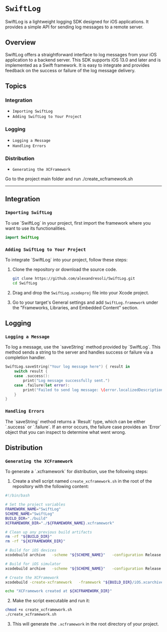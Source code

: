 
# `SwiftLog`

<!--@START_MENU_TOKEN@-->SwiftLog is a lightweight logging SDK designed for iOS applications. It provides a simple API for sending log messages to a remote server.<!--@END_MENU_TOKEN@-->

## Overview

<!--@START_MENU_TOKEN@-->SwiftLog offers a straightforward interface to log messages from your iOS application to a backend server. This SDK supports iOS 13.0 and later and is implemented as a Swift framework. It is easy to integrate and provides feedback on the success or failure of the log message delivery.<!--@END_MENU_TOKEN@-->

## Topics

### Integration

- `Importing SwiftLog`
- `Adding SwiftLog to Your Project`

### Logging

- `Logging a Message`
- `Handling Errors`

### Distribution

- `Generating the XCFramework`
  
Go to the project main folder and run ./create_xcframework.sh

---

## Integration

### `Importing SwiftLog`

<!--@START_MENU_TOKEN@-->To use `SwiftLog` in your project, first import the framework where you want to use its functionalities.<!--@END_MENU_TOKEN@-->

```swift
import SwiftLog
```

### `Adding SwiftLog to Your Project`

<!--@START_MENU_TOKEN@-->To integrate `SwiftLog` into your project, follow these steps:

1. Clone the repository or download the source code.
   ```bash
   git clone https://github.com/alexandresoli/SwiftLog.git
   cd SwiftLog
   ```

2. Drag and drop the `SwiftLog.xcodeproj` file into your Xcode project.

3. Go to your target's General settings and add `SwiftLog.framework` under the "Frameworks, Libraries, and Embedded Content" section.<!--@END_MENU_TOKEN@-->

## Logging

### `Logging a Message`

<!--@START_MENU_TOKEN@-->To log a message, use the `saveString` method provided by `SwiftLog`. This method sends a string to the server and handles success or failure via a completion handler.<!--@END_MENU_TOKEN@-->

```swift
SwiftLog.saveString("Your log message here") { result in
    switch result {
    case .success():
        print("Log message successfully sent.")
    case .failure(let error):
        print("Failed to send log message: \(error.localizedDescription)")
    }
}
```

### `Handling Errors`

<!--@START_MENU_TOKEN@-->The `saveString` method returns a `Result` type, which can be either `.success` or `.failure`. If an error occurs, the failure case provides an `Error` object that you can inspect to determine what went wrong.<!--@END_MENU_TOKEN@-->

## Distribution

### `Generating the XCFramework`

<!--@START_MENU_TOKEN@-->To generate a `.xcframework` for distribution, use the following steps:

1. Create a shell script named `create_xcframework.sh` in the root of the repository with the following content:

```bash
#!/bin/bash

# Set the project variables
FRAMEWORK_NAME="SwiftLog"
SCHEME_NAME="SwiftLog"
BUILD_DIR="./build"
XCFRAMEWORK_DIR="./${FRAMEWORK_NAME}.xcframework"

# Clean up any previous build artifacts
rm -rf "${BUILD_DIR}"
rm -rf "${XCFRAMEWORK_DIR}"

# Build for iOS devices
xcodebuild archive   -scheme "${SCHEME_NAME}"   -configuration Release   -destination "generic/platform=iOS"   -archivePath "${BUILD_DIR}/iOS"   SKIP_INSTALL=NO   BUILD_LIBRARY_FOR_DISTRIBUTION=YES

# Build for iOS simulator
xcodebuild archive   -scheme "${SCHEME_NAME}"   -configuration Release   -destination "generic/platform=iOS Simulator"   -archivePath "${BUILD_DIR}/iOSSimulator"   SKIP_INSTALL=NO   BUILD_LIBRARY_FOR_DISTRIBUTION=YES

# Create the XCFramework
xcodebuild -create-xcframework   -framework "${BUILD_DIR}/iOS.xcarchive/Products/Library/Frameworks/${FRAMEWORK_NAME}.framework"   -framework "${BUILD_DIR}/iOSSimulator.xcarchive/Products/Library/Frameworks/${FRAMEWORK_NAME}.framework"   -output "${XCFRAMEWORK_DIR}"

echo "XCFramework created at ${XCFRAMEWORK_DIR}"
```

2. Make the script executable and run it:

```bash
chmod +x create_xcframework.sh
./create_xcframework.sh
```

3. This will generate the `.xcframework` in the root directory of your project.<!--@END_MENU_TOKEN@-->
